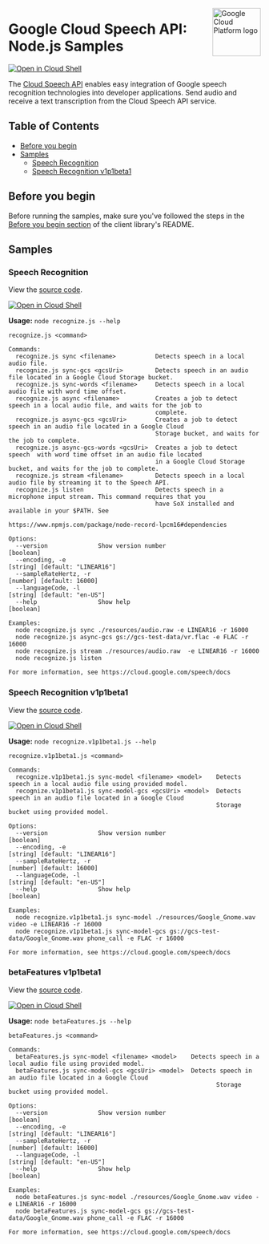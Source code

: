 [//]: # "This README.md file is auto-generated, all changes to this file will be lost."
[//]: # "To regenerate it, use `npm run generate-scaffolding`."
<img src="https://avatars2.githubusercontent.com/u/2810941?v=3&s=96" alt="Google Cloud Platform logo" title="Google Cloud Platform" align="right" height="96" width="96"/>

# Google Cloud Speech API: Node.js Samples

[![Open in Cloud Shell][shell_img]][shell_link]

The [Cloud Speech API](https://cloud.google.com/speech/docs) enables easy integration of Google speech recognition technologies into developer applications. Send audio and receive a text transcription from the Cloud Speech API service.

## Table of Contents

* [Before you begin](#before-you-begin)
* [Samples](#samples)
  * [Speech Recognition](#speech-recognition)
  * [Speech Recognition v1p1beta1](#speech-recognition-v1p1beta1)

## Before you begin

Before running the samples, make sure you've followed the steps in the
[Before you begin section](../README.md#before-you-begin) of the client
library's README.

## Samples

### Speech Recognition

View the [source code][recognize_0_code].

[![Open in Cloud Shell][shell_img]](https://console.cloud.google.com/cloudshell/open?git_repo=https://github.com/googleapis/nodejs-speech&page=editor&open_in_editor=samples/recognize.js,samples/README.md)

__Usage:__ `node recognize.js --help`

```
recognize.js <command>

Commands:
  recognize.js sync <filename>           Detects speech in a local audio file.
  recognize.js sync-gcs <gcsUri>         Detects speech in an audio file located in a Google Cloud Storage bucket.
  recognize.js sync-words <filename>     Detects speech in a local audio file with word time offset.
  recognize.js async <filename>          Creates a job to detect speech in a local audio file, and waits for the job to
                                         complete.
  recognize.js async-gcs <gcsUri>        Creates a job to detect speech in an audio file located in a Google Cloud
                                         Storage bucket, and waits for the job to complete.
  recognize.js async-gcs-words <gcsUri>  Creates a job to detect speech  with word time offset in an audio file located
                                         in a Google Cloud Storage bucket, and waits for the job to complete.
  recognize.js stream <filename>         Detects speech in a local audio file by streaming it to the Speech API.
  recognize.js listen                    Detects speech in a microphone input stream. This command requires that you
                                         have SoX installed and available in your $PATH. See
                                         https://www.npmjs.com/package/node-record-lpcm16#dependencies

Options:
  --version              Show version number                                                                   [boolean]
  --encoding, -e                                                                          [string] [default: "LINEAR16"]
  --sampleRateHertz, -r                                                                        [number] [default: 16000]
  --languageCode, -l                                                                         [string] [default: "en-US"]
  --help                 Show help                                                                             [boolean]

Examples:
  node recognize.js sync ./resources/audio.raw -e LINEAR16 -r 16000
  node recognize.js async-gcs gs://gcs-test-data/vr.flac -e FLAC -r 16000
  node recognize.js stream ./resources/audio.raw  -e LINEAR16 -r 16000
  node recognize.js listen

For more information, see https://cloud.google.com/speech/docs
```

[recognize_0_docs]: https://cloud.google.com/speech/docs
[recognize_0_code]: recognize.js

### Speech Recognition v1p1beta1

View the [source code][recognize.v1p1beta1_1_code].

[![Open in Cloud Shell][shell_img]](https://console.cloud.google.com/cloudshell/open?git_repo=https://github.com/googleapis/nodejs-speech&page=editor&open_in_editor=samples/recognize.v1p1beta1.js,samples/README.md)

__Usage:__ `node recognize.v1p1beta1.js --help`

```
recognize.v1p1beta1.js <command>

Commands:
  recognize.v1p1beta1.js sync-model <filename> <model>    Detects speech in a local audio file using provided model.
  recognize.v1p1beta1.js sync-model-gcs <gcsUri> <model>  Detects speech in an audio file located in a Google Cloud
                                                          Storage bucket using provided model.

Options:
  --version              Show version number                                                                   [boolean]
  --encoding, -e                                                                          [string] [default: "LINEAR16"]
  --sampleRateHertz, -r                                                                        [number] [default: 16000]
  --languageCode, -l                                                                         [string] [default: "en-US"]
  --help                 Show help                                                                             [boolean]

Examples:
  node recognize.v1p1beta1.js sync-model ./resources/Google_Gnome.wav video -e LINEAR16 -r 16000
  node recognize.v1p1beta1.js sync-model-gcs gs://gcs-test-data/Google_Gnome.wav phone_call -e FLAC -r 16000

For more information, see https://cloud.google.com/speech/docs
```

[recognize.v1p1beta1_1_docs]: https://cloud.google.com/speech/docs
[recognize.v1p1beta1_1_code]: recognize.v1p1beta1.js

[shell_img]: //gstatic.com/cloudssh/images/open-btn.png
[shell_link]: https://console.cloud.google.com/cloudshell/open?git_repo=https://github.com/googleapis/nodejs-speech&page=editor&open_in_editor=samples/README.md

### betaFeatures v1p1beta1

View the [source code][betaFeatures_code].

[![Open in Cloud Shell][shell_img]](https://console.cloud.google.com/cloudshell/open?git_repo=https://github.com/googleapis/nodejs-speech&page=editor&open_in_editor=samples/betaFeatures.js,samples/README.md)

__Usage:__ `node betaFeatures.js --help`

```
betaFeatures.js <command>

Commands:
  betaFeatures.js sync-model <filename> <model>    Detects speech in a local audio file using provided model.
  betaFeatures.js sync-model-gcs <gcsUri> <model>  Detects speech in an audio file located in a Google Cloud
                                                          Storage bucket using provided model.

Options:
  --version              Show version number                                                                   [boolean]
  --encoding, -e                                                                          [string] [default: "LINEAR16"]
  --sampleRateHertz, -r                                                                        [number] [default: 16000]
  --languageCode, -l                                                                         [string] [default: "en-US"]
  --help                 Show help                                                                             [boolean]

Examples:
  node betaFeatures.js sync-model ./resources/Google_Gnome.wav video -e LINEAR16 -r 16000
  node betaFeatures.js sync-model-gcs gs://gcs-test-data/Google_Gnome.wav phone_call -e FLAC -r 16000

For more information, see https://cloud.google.com/speech/docs
```

[betaFeatures_docs]: https://cloud.google.com/speech/docs
[betaFeatures_code]: betaFeatures.js

[shell_img]: //gstatic.com/cloudssh/images/open-btn.png
[shell_link]: https://console.cloud.google.com/cloudshell/open?git_repo=https://github.com/googleapis/nodejs-speech&page=editor&open_in_editor=samples/README.md
